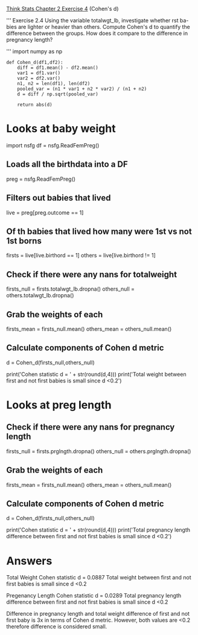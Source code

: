 [Think Stats Chapter 2 Exercise 4](http://greenteapress.com/thinkstats2/html/thinkstats2003.html#toc24) (Cohen's d)

'''
Exercise 2.4 Using the variable totalwgt_lb, investigate whether 
rst ba-bies are lighter or heavier than others. Compute Cohen's d to quantify the
difference between the groups. How does it compare to the difference in
pregnancy length?

'''
    import numpy as np
    
    def Cohen_d(df1,df2):
        diff = df1.mean() - df2.mean()
        var1 = df1.var()
        var2 = df2.var()
        n1, n2 = len(df1), len(df2)
        pooled_var = (n1 * var1 + n2 * var2) / (n1 + n2)
        d = diff / np.sqrt(pooled_var)

        return abs(d)

# Looks at baby weight 
import nsfg
df = nsfg.ReadFemPreg() 

## Loads all the birthdata into a DF
preg = nsfg.ReadFemPreg()

## Filters out babies that lived
live = preg[preg.outcome == 1]

## Of th babies that lived how many were 1st vs not 1st borns
firsts = live[live.birthord == 1]
others = live[live.birthord != 1]

## Check if there were any nans for totalweight
firsts_null = firsts.totalwgt_lb.dropna()
others_null = others.totalwgt_lb.dropna()

## Grab the weights of each 
firsts_mean = firsts_null.mean()
others_mean = others_null.mean()

## Calculate components of Cohen d metric
d = Cohen_d(firsts_null,others_null)

print('Cohen statistic d = ' + str(round(d,4)))
print('Total weight between first and not first babies is small since d <0.2')


# Looks at preg length

## Check if there were any nans for pregnancy length
firsts_null = firsts.prglngth.dropna()
others_null = others.prglngth.dropna()

## Grab the weights of each 
firsts_mean = firsts_null.mean()
others_mean = others_null.mean()

## Calculate components of Cohen d metric
d = Cohen_d(firsts_null,others_null)

print('Cohen statistic d = ' + str(round(d,4)))
print('Total pregnancy length difference between first and not first babies is small since d <0.2')


# Answers
Total Weight
Cohen statistic d = 0.0887
Total weight between first and not first babies is small since d <0.2

Pregenancy Length
Cohen statistic d = 0.0289
Total pregnancy length difference between first and not first babies is small since d <0.2

Difference in pregnancy length and total weight difference of first and not first baby 
is 3x in terms of Cohen d metric. However, both values are <0.2 therefore
difference is considered small.



